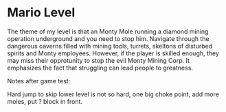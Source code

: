 # Mario Level

The theme of my level is that an Monty Mole running a diamond mining operation underground and you need to stop him. Navigate through the dangerous caverns filled with mining tools, turrets, skeltons of disturbed spirits and Monty employees. However, if the player is skilled enough, they may miss their opprotunity to stop the evil Monty Mining Corp. It emphasizes the fact that struggling can lead people to greatness.

Notes after game test:

Hard jump to skip lower level is not so hard, one big choke point, add more moles, put ? block in front.
